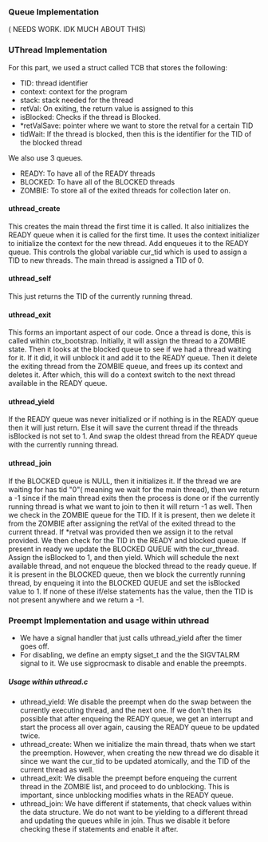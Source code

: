 ### Queue Implementation 

( NEEDS WORK. IDK MUCH ABOUT THIS)

### UThread Implementation

For this part, we used a struct called TCB that stores the following:
- TID: thread identifier
- context: context for the program
- stack: stack needed for the thread
- retVal: On exiting, the return value is assigned to this
- isBlocked: Checks if the thread is Blocked. 
- *retValSave: pointer where we want to store the retval for a certain TID
- tidWait: If the thread is blocked, then this is the identifier for the TID of the blocked thread 

We also use 3 queues.
- READY: To have all of the READY threads
- BLOCKED: To have all of the BLOCKED threads
- ZOMBIE: To store all of the exited threads for collection later on.
#### uthread_create
This creates the main thread the first time it is called. It also initializes the READY queue when it is called for the first time.
It uses the context initializer to initialize the context for the new thread. Add enqueues it to the READY queue. This controls the 
global variable cur_tid which is used to assign a TID to new threads. The main thread is assigned a TID of 0.

#### uthread_self
This just returns the TID of the currently running thread.

#### uthread_exit
This forms an important aspect of our code. Once a thread is done, this is called within ctx_bootstrap. Initially, it will assign the thread to a ZOMBIE state.
Then it looks at the blocked queue to see if we had a thread waiting for it. If it did, it will unblock it and add it to the READY queue. Then it delete the 
exiting thread from the ZOMBIE queue, and frees up its context and deletes it. After which, this will do a context switch to the next thread available in the
READY queue.

#### uthread_yield
If the READY queue was never initialized or if nothing is in the READY queue then it will just return. Else it will save the current thread if the threads
isBlocked is not set to 1. And swap the oldest thread from the READY queue with the currently running thread.


#### uthread_join
If the BLOCKED queue is NULL, then it initializes it. If the thread we are waiting for has tid "0"( meaning we wait for the main thread), then we return a -1 
since if the main thread exits then the process is done or if the currently running thread is what we want to join to then it will return -1 as well. Then we check in the
ZOMBIE queue for the TID. If it is present, then we delete it from the ZOMBIE after assigning the retVal of the exited thread to the current thread. If *retval was provided then
we assign it to the retval provided. We then check for the TID in the READY and blocked queue. If present in ready we update the BLOCKED QUEUE with the cur_thread. Assign the 
isBlocked to 1, and then yield. Which will schedule the next available thread, and not enqueue the blocked thread to the ready queue. If it is present in the BLOCKED queue, then we block the currently running thread, by enqueing it into the BLOCKED QUEUE and set the isBlocked value to 1. If none of these if/else statements has the value, then the TID is not present anywhere and we return a -1.

### Preempt Implementation and usage within uthread
- We have a signal handler that just calls uthread_yield after the timer goes off.
- For disabling, we define an empty sigset_t  and the the SIGVTALRM signal to it. We use sigprocmask to disable and enable the preempts.

##### Usage within uthread.c
- uthread_yield: We disable the preempt when do the swap between the currently executing thread, and the next one. If we don't then its possible that after enqueing the READY queue, 
we get an interrupt and start the process all over again, causing the READY queue to be updated twice.
- uthread_create: When we initialize the main thread, thats when we start the preemption. However, when creating the new thread we do disable it since we want the cur_tid to be updated atomically, and the
TID of the current thread as well.
- uthread_exit: We disable the preempt before enqueing the current thread in the ZOMBIE list, and proceed to do unblocking. This is important, since unblocking modifies whats in the READY queue. 
- uthread_join: We have different if statements, that check values within the data structure. We do not want to be yielding to a different thread and updating the queues while in join. Thus we disable it before checking these if statements and enable it after.
